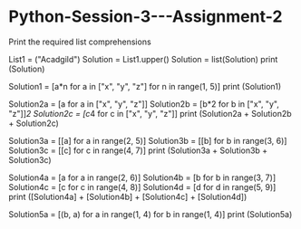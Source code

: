 # Python-Session-3---Assignment-2
Print the required list comprehensions

List1 = ("Acadgild")
Solution = List1.upper()
Solution = list(Solution)
print (Solution)

Solution1 = [a*n for a in ["x", "y", "z"] for n in range(1, 5)]
print (Solution1)

Solution2a = [a for a in ["x", "y", "z"]]
Solution2b = [b*2 for b in ["x", "y", "z"]]*2
Solution2c = [c*4 for c in ["x", "y", "z"]]
print (Solution2a + Solution2b + Solution2c)

Solution3a = [[a] for a in range(2, 5)]
Solution3b = [[b] for b in range(3, 6)]
Solution3c = [[c] for c in range(4, 7)]
print (Solution3a + Solution3b + Solution3c)

Solution4a = [a for a in range(2, 6)]
Solution4b = [b for b in range(3, 7)]
Solution4c = [c for c in range(4, 8)]
Solution4d = [d for d in range(5, 9)]
print ([Solution4a] + [Solution4b] + [Solution4c] + [Solution4d])

Solution5a = [(b, a) for a in range(1, 4) for b in range(1, 4)]
print (Solution5a)
